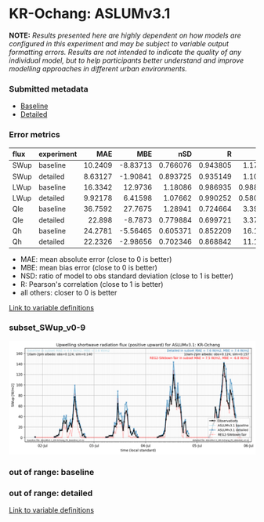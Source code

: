 # KR-Ochang: ASLUMv3.1

**NOTE:** *Results presented here are highly dependent on how models are configured in this experiment and may be subject to variable output formatting errors. Results are not intended to indicate the quality of any individual model, but to help participants better understand and improve modelling approaches in different urban environments.*

### Submitted metadata

- [Baseline](ASLUMv3.1_KR-Ochang_baseline_attrs.md)
- [Detailed](ASLUMv3.1_KR-Ochang_detailed_attrs.md)

### Error metrics

| flux   | experiment   |      MAE |      MBE |      nSD |        R |       5th |     95th |    RMSE |    cRMSE |     AMBE |     1-nSD |        1-R |   nSkewness |   nKurtosis |   Overlap |
|:-------|:-------------|---------:|---------:|---------:|---------:|----------:|---------:|--------:|---------:|---------:|----------:|-----------:|------------:|------------:|----------:|
| SWup   | baseline     | 10.2409  | -8.83713 | 0.766076 | 0.943805 |  1.17278  | 23.3874  | 20.114  | 0.375259 |  8.83713 | 0.233925  | 0.056195   |   0.523276  |   1.1974    | 0.104062  |
| SWup   | detailed     |  8.63127 | -1.90841 | 0.893725 | 0.935149 |  1.10508  |  5.22557 | 17.2793 | 0.356668 |  1.90841 | 0.106276  | 0.064851   |   0.535337  |   1.21629   | 0.0905528 |
| LWup   | baseline     | 16.3342  | 12.9736  | 1.18086  | 0.986935 |  0.988821 | 37.4447  | 20.5945 | 0.252122 | 12.9736  | 0.180857  | 0.013065   |   2.23651   |   0.0316286 | 0.117073  |
| LWup   | detailed     |  9.92178 |  6.41598 | 1.07662  | 0.990252 |  0.580929 | 11.8436  | 12.2174 | 0.163892 |  6.41598 | 0.0766218 | 0.00974782 |   0.0235009 |   0.047018  | 0.0791722 |
| Qle    | baseline     | 36.7592  | 27.7675  | 1.28941  | 0.724664 |  3.39563  | 69.3967  | 56.58   | 0.890952 | 27.7675  | 0.289404  | 0.275336   |   0.337194  |   0.794219  | 0.266713  |
| Qle    | detailed     | 22.898   | -8.7873  | 0.779884 | 0.699721 |  3.37735  | 33.2201  | 40.7369 | 0.7189   |  8.7873  | 0.220116  | 0.300279   |   0.021426  |   0.158045  | 0.255625  |
| Qh     | baseline     | 24.2781  | -5.56465 | 0.605371 | 0.852209 | 16.1744   | 62.9417  | 39.2173 | 0.578505 |  5.56465 | 0.394628  | 0.147791   |   0.0694408 |   0.212572  | 0.36811   |
| Qh     | detailed     | 22.2326  | -2.98656 | 0.702346 | 0.868842 | 11.1563   | 49.4523  | 35.1783 | 0.522335 |  2.98656 | 0.297653  | 0.131158   |   0.0808604 |   0.0507909 | 0.295504  |

 - MAE: mean absolute error (close to 0 is better)
 - MBE: mean bias error (close to 0 is better)
 - NSD: ratio of model to obs standard deviation (close to 1 is better)
 - R: Pearson's correlation (close to 1 is better)
 - all others: closer to 0 is better

[Link to variable definitions](../modelattrs/variable_definitions.md)

### <a name="subset_swup_v0-9"></a>subset_SWup_v0-9
[![ASLUMv3.1_KR-Ochang_subset_SWup_v0-9.png](ASLUMv3.1_KR-Ochang_subset_SWup_v0-9.png)](ASLUMv3.1_KR-Ochang_subset_SWup_v0-9.png)

### out of range: baseline


### out of range: detailed



[Link to variable definitions](../modelattrs/variable_definitions.md)

